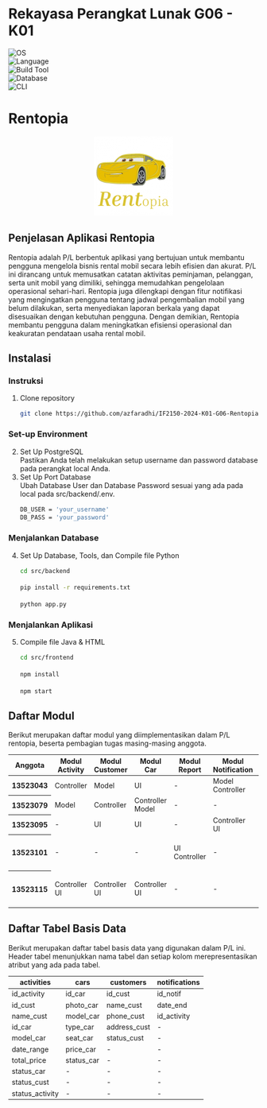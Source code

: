 # Rekayasa Perangkat Lunak G06 - K01

![OS](https://img.shields.io/badge/OS-Linux%20%7C%20MacBook%20%7C%20Windows%20%7C%20Windows%20WSL-blue?logo=linux)  
![Language](https://img.shields.io/badge/Language-Python%20%7C%20JavaScript%20%7C%20HTML%20%7C%20CSS-brightgreen?logo=python&logoColor=white)  
![Build Tool](https://img.shields.io/badge/Tools-Flask%20%7C%20Pyscope2-orange?logo=flask)  
![Database](https://img.shields.io/badge/Database-PostgreSQL-blue?logo=postgresql)  
![CLI](https://img.shields.io/badge/CLI-Electron-yellow?logo=electron)  

# **Rentopia**

<p align="center">
  <img src="logo.png" alt="PurryMail Logo">
</p>


## Penjelasan Aplikasi Rentopia
Rentopia adalah P/L berbentuk aplikasi yang bertujuan untuk membantu pengguna mengelola bisnis rental mobil secara lebih efisien dan akurat. P/L ini dirancang untuk memusatkan catatan aktivitas peminjaman, pelanggan, serta unit mobil yang dimiliki, sehingga memudahkan pengelolaan operasional sehari-hari. Rentopia juga dilengkapi dengan fitur notifikasi yang mengingatkan pengguna tentang jadwal pengembalian mobil yang belum dilakukan, serta menyediakan laporan berkala yang dapat disesuaikan dengan kebutuhan pengguna. Dengan demikian, Rentopia membantu pengguna dalam meningkatkan efisiensi operasional dan keakuratan pendataan usaha rental mobil.

## Instalasi

### Instruksi
   1. Clone repository
      ```bash
      git clone https://github.com/azfaradhi/IF2150-2024-K01-G06-Rentopia.git
      ```
### Set-up Environment
  2. Set Up PostgreSQL <br>
     Pastikan Anda telah melakukan setup username dan password database pada perangkat local Anda.
  3. Set Up Port Database <br>
     Ubah Database User dan Database Password sesuai yang ada pada local pada src/backend/.env.
      ```bash
      DB_USER = 'your_username'
      DB_PASS = 'your_password'
      ```

### Menjalankan Database
   4. Set Up Database, Tools, dan Compile file Python
      ```bash
      cd src/backend
      
      pip install -r requirements.txt

      python app.py
      ```
### Menjalankan Aplikasi
   5. Compile file Java & HTML
      ```bash
      cd src/frontend
      
      npm install

      npm start
      ```

## Daftar Modul
Berikut merupakan daftar modul yang diimplementasikan dalam P/L rentopia, beserta pembagian tugas masing-masing anggota.
<table> 
  <thead>
    <tr>
      <th> Anggota </th>
      <th> Modul Activity </th>
      <th> Modul Customer </th>
      <th> Modul Car </th>
      <th> Modul Report </th>
      <th> Modul Notification </th>
      <th> Lain - lain </th>
    </tr>
  </thead>
  <tbody>
    <tr>
      <th> 13523043 </th>
        <td> Controller </td>
        <td> Model </td>
        <td> UI </td>
        <td> - </td>
        <td> Model <br> Controller </td>
        <td> - </td>
    </tr>
    <tr>
      <th> 13523079 </th>
        <td> Model </td>
        <td> Controller </td>
        <td> Controller <br> Model </td>
        <td> - </td>
        <td> - </td>
        <td> - </td>
    </tr>
    <tr>
      <th> 13523095 </th>
        <td> - </td>
        <td> UI </td>
        <td> UI </td>
        <td> - </td>
        <td> Controller <br> UI </td>
        <td> - </td>
    </tr>
    <tr>
      <th> 13523101 </th>
        <td> - </td>
        <td> - </td>
        <td> - </td>
        <td> UI <br> Controller </td>
        <td> - </td>
        <td> Set Up Database & Aplikasi </td>
    </tr>
    <tr>
      <th> 13523115 </th>
        <td> Controller <br> UI </td>
        <td> Controller <br> UI </td>
        <td> Controller <br> UI </td>
        <td> - </td>
        <td> - </td>
        <td> Set Up Database & Aplikasi </td>
    </tr>
  </tbody>

</table>


## Daftar Tabel Basis Data
Berikut merupakan daftar tabel basis data yang digunakan dalam P/L ini. Header tabel menunjukkan nama tabel dan setiap kolom merepresentasikan atribut yang ada pada tabel.

| activities               | cars       | customers             | notifications |
|--------------------------|------------|-----------------------|---------------|
| id_activity              | id_car     | id_cust               | id_notif      |
| id_cust                  | photo_car  | name_cust             | date_end      |
| name_cust                | model_car  | phone_cust            | id_activity   |
| id_car                   | type_car   | address_cust          | -             |
| model_car                | seat_car   | status_cust           | -             |
| date_range               | price_car  | -                     | -             |
| total_price              | status_car | -                     | -             |
| status_car               | -          | -                     | -             |
| status_cust              | -          | -                     | -             |
| status_activity          | -          | -                     | -             |
